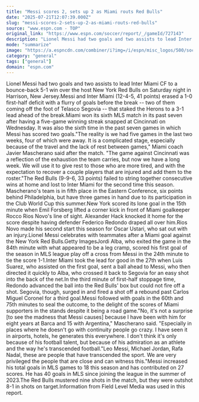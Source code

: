 ```yaml
---
title: "Messi scores 2, sets up 2 as Miami routs Red Bulls"
date: "2025-07-21T12:07:39.000Z"
slug: "messi-scores-2-sets-up-2-as-miami-routs-red-bulls"
source: "www.espn.com - TOP"
original_link: "https://www.espn.com/soccer/report/_/gameId/727143"
description: "Lionel Messi had two goals and two assists to lead Inter Miami CF to a bounce-back 5-1 win over the host New York Red Bulls on Saturday night in Harrison, New Jersey."
mode: "summarize"
image: "https://a.espncdn.com/combiner/i?img=/i/espn/misc_logos/500/soccer.png"
category: "general"
tags: ["general"]
domain: "espn.com"
---
```

<p>Lionel Messi had two goals and two assists to lead Inter Miami CF to a bounce-back 5-1 win over the host New York Red Bulls on Saturday night in Harrison, New Jersey.Messi and Inter Miami (12-4-5, 41 points) erased a 1-0 first-half deficit with a flurry of goals before the break -- two of them coming off the foot of Telasco Segovia -- that staked the Herons to a 3-1 lead ahead of the break.Miami won its sixth MLS match in its past seven after having a five-game winning streak snapped at Cincinnati on Wednesday. It was also the sixth time in the past seven games in which Messi has scored two goals."The reality is we had five games in the last two weeks, four of which were away. It is a complicated stage, especially because of the travel and the lack of rest between games," Miami coach Javier Mascherano said after the match. "The game against Cincinnati was a reflection of the exhaustion the team carries, but now we have a long week. We will use it to give rest to those who are more tired, and with the expectation to recover a couple players that are injured and add them to the roster."The Red Bulls (9-9-6, 33 points) failed to string together consecutive wins at home and lost to Inter Miami for the second time this season. Mascherano's team is in fifth place in the Eastern Conference, six points behind Philadelphia, but have three games in hand due to its participation in the Club World Cup this summer.New York scored its lone goal in the 15th minute when Emil Forsberg lifted a corner kick in front of Miami goalkeeper Rocco Rios Novo's line of sight. Alexander Hack knocked it home for the score despite having defender Federico Redondo draped all over him.Rios Novo made his second start this season for Oscar Ustari, who sat out with an injury.Lionel Messi celebrates with teammates after a Miami goal against the New York Red Bulls.Getty ImagesJordi Alba, who exited the game in the 84th minute with what appeared to be a leg cramp, scored his first goal of the season in MLS league play off a cross from Messi in the 24th minute to tie the score 1-1.Inter Miami took the lead for good in the 27th when Luis Suarez, who assisted on the first goal, sent a ball ahead to Messi, who then directed it quickly to Alba, who crossed it back to Segovia for an easy shot into the back of the net.In the third minute of first-half stoppage time, Redondo advanced the ball into the Red Bulls' box but could not fire off a shot. Segovia, though, surged in and fired a shot off a rebound past Carlos Miguel Coronel for a third goal.Messi followed with goals in the 60th and 75th minutes to seal the outcome, to the delight of the scores of Miami supporters in the stands despite it being a road game."No, it's not a surprise [to see the madness that Messi causes] because I have been with him for eight years at Barca and 15 with Argentina," Mascherano said. "Especially in places where he doesn't go with continuity people go crazy. I have seen it in airports, hotels, he generates this everywhere. I don't think it's only because of his football talent, but because of his admiration as an athlete and the way he's transcended football."Leo Messi, Michael Jordan, Rafa Nadal, these are people that have transcended the sport. We are very privileged the people that are close and can witness this."Messi increased his total goals in MLS games to 18 this season and has contributed on 27 scores. He has 40 goals in MLS since joining the league in the summer of 2023.The Red Bulls mustered nine shots in the match, but they were outshot 8-1 in shots on target.Information from Field Level Media was used in this report.</p>